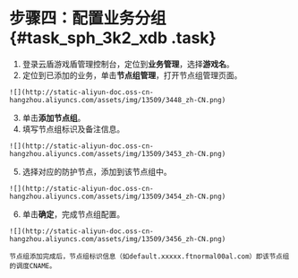 # 步骤四：配置业务分组 {#task_sph_3k2_xdb .task}

1.   登录云盾游戏盾管理控制台，定位到**业务管理**，选择**游戏名**。 
2.   定位到已添加的业务，单击**节点组管理**，打开节点组管理页面。 

    ![](http://static-aliyun-doc.oss-cn-hangzhou.aliyuncs.com/assets/img/13509/3448_zh-CN.png)

3.   单击**添加节点组**。 
4.   填写节点组标识及备注信息。 

    ![](http://static-aliyun-doc.oss-cn-hangzhou.aliyuncs.com/assets/img/13509/3453_zh-CN.png)

5.   选择对应的防护节点，添加到该节点组中。 

    ![](http://static-aliyun-doc.oss-cn-hangzhou.aliyuncs.com/assets/img/13509/3454_zh-CN.png)

6.   单击**确定**，完成节点组配置。 

    ![](http://static-aliyun-doc.oss-cn-hangzhou.aliyuncs.com/assets/img/13509/3456_zh-CN.png)

    节点组添加完成后，节点组标识信息（如default.xxxxx.ftnormal00al.com）即该节点组的调度CNAME。


